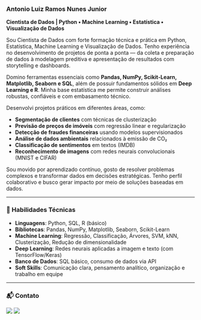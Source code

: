 ### Antonio Luiz Ramos Nunes Junior

**Cientista de Dados | Python • Machine Learning • Estatística • Visualização de Dados**

Sou Cientista de Dados com forte formação técnica e prática em Python, Estatística, Machine Learning e Visualização de Dados. Tenho experiência no desenvolvimento de projetos de ponta a ponta — da coleta e preparação de dados à modelagem preditiva e apresentação de resultados com storytelling e dashboards.

Domino ferramentas essenciais como **Pandas, NumPy, Scikit-Learn, Matplotlib, Seaborn e SQL**, além de possuir fundamentos sólidos em **Deep Learning e R**. Minha base estatística me permite construir análises robustas, confiáveis e com embasamento técnico.

Desenvolvi projetos práticos em diferentes áreas, como:

* **Segmentação de clientes** com técnicas de clusterização
* **Previsão de preços de imóveis** com regressão linear e regularização
* **Detecção de fraudes financeiras** usando modelos supervisionados
* **Análise de dados ambientais** relacionados à emissão de CO₂
* **Classificação de sentimentos** em textos (IMDB)
* **Reconhecimento de imagens** com redes neurais convolucionais (MNIST e CIFAR)

Sou movido por aprendizado contínuo, gosto de resolver problemas complexos e transformar dados em decisões estratégicas. Tenho perfil colaborativo e busco gerar impacto por meio de soluções baseadas em dados.

---

### 🔧 Habilidades Técnicas

* **Linguagens**: Python, SQL, R (básico)
* **Bibliotecas**: Pandas, NumPy, Matplotlib, Seaborn, Scikit-Learn
* **Machine Learning**: Regressão, Classificação, Árvores, SVM, kNN, Clusterização, Redução de dimensionalidade
* **Deep Learning**: Redes neurais aplicadas a imagem e texto (com TensorFlow/Keras)
* **Banco de Dados**: SQL básico, consumo de dados via API
* **Soft Skills**: Comunicação clara, pensamento analítico, organização e trabalho em equipe

---

### 📬 Contato
<div style="display: inline-block"> 
  <a href="https://www.linkedin.com/in/antonio-luiz-ramos-nunes-junior-25b978203" target="_blank"><img src="https://img.shields.io/badge/-LinkedIn-%230077B5?style=for-the-badge&logo=linkedin&logoColor=white" target="_blank"></a> 
  <a href = "mailto:antonioluizramosnunesjr[at]gmail.com"><img src="https://img.shields.io/badge/Gmail-D14836?style=for-the-badge&logo=gmail&logoColor=white" target="_blank"></a>
</div>

